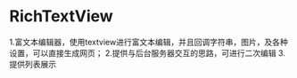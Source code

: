 # RichTextView
1.富文本编辑器，使用textview进行富文本编辑，并且回调字符串，图片，及各种设置，可以直接生成网页；
2.提供与后台服务器交互的思路，可进行二次编辑
3.提供列表展示
